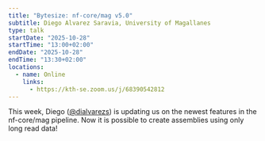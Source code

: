 ```yaml
---
title: "Bytesize: nf-core/mag v5.0"
subtitle: Diego Alvarez Saravia, University of Magallanes
type: talk
startDate: "2025-10-28"
startTime: "13:00+02:00"
endDate: "2025-10-28"
endTime: "13:30+02:00"
locations:
  - name: Online
    links:
      - https://kth-se.zoom.us/j/68390542812
---
```


This week, Diego ([@dialvarezs](https://github.com/dialvarezs)) is updating us on the newest features in the nf-core/mag pipeline. Now it is possible to create assemblies using only long read data!
